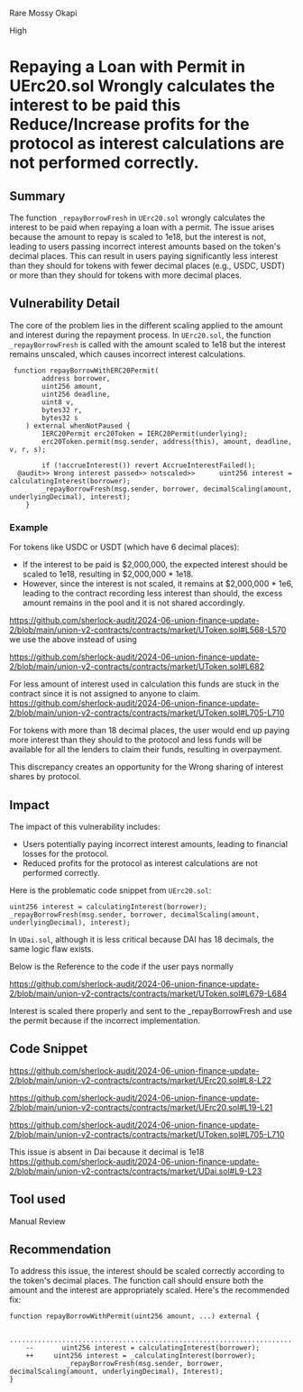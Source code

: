 Rare Mossy Okapi

High

# Repaying a Loan with Permit in UErc20.sol Wrongly calculates the interest to be paid this Reduce/Increase profits for the protocol as interest calculations are not performed correctly.

## Summary


The function `_repayBorrowFresh` in `UErc20.sol` wrongly calculates the interest to be paid when repaying a loan with a permit. The issue arises because the amount to repay is scaled to 1e18, but the interest is not, leading to users passing incorrect interest amounts based on the token's decimal places. This can result in users paying significantly less interest than they should for tokens with fewer decimal places (e.g., USDC, USDT) or more than they should for tokens with more decimal places.

## Vulnerability Detail

The core of the problem lies in the different scaling applied to the amount and interest during the repayment process. In `UErc20.sol`, the function `_repayBorrowFresh` is called with the amount scaled to 1e18 but the interest remains unscaled, which causes incorrect interest calculations.
```solidity
 function repayBorrowWithERC20Permit(
        address borrower,
        uint256 amount,
        uint256 deadline,
        uint8 v,
        bytes32 r,
        bytes32 s
    ) external whenNotPaused {
        IERC20Permit erc20Token = IERC20Permit(underlying);
        erc20Token.permit(msg.sender, address(this), amount, deadline, v, r, s);

        if (!accrueInterest()) revert AccrueInterestFailed();
  @audit>> Wrong interest passed>> notscaled>>      uint256 interest = calculatingInterest(borrower);
        _repayBorrowFresh(msg.sender, borrower, decimalScaling(amount, underlyingDecimal), interest);
    }
```

### Example

For tokens like USDC or USDT (which have 6 decimal places):
- If the interest to be paid is $2,000,000, the expected interest should be scaled to 1e18, resulting in $2,000,000 * 1e18.
- However, since the interest is not scaled, it remains at $2,000,000 * 1e6, leading to the contract recording less interest than should, the excess amount remains in the pool and it is not shared accordingly.

https://github.com/sherlock-audit/2024-06-union-finance-update-2/blob/main/union-v2-contracts/contracts/market/UToken.sol#L568-L570
we use the above instead of using 

https://github.com/sherlock-audit/2024-06-union-finance-update-2/blob/main/union-v2-contracts/contracts/market/UToken.sol#L682



For less amount of interest used in calculation this funds are stuck in the contract since it is not assigned to anyone to claim.
https://github.com/sherlock-audit/2024-06-union-finance-update-2/blob/main/union-v2-contracts/contracts/market/UToken.sol#L705-L710



For tokens with more than 18 decimal places, the user would end up paying more interest than they should to the protocol and less funds will be available for all the lenders to claim their funds, resulting in overpayment.

This discrepancy creates an opportunity for the Wrong sharing of interest shares by protocol.


## Impact


The impact of this vulnerability includes:
- Users potentially paying incorrect interest amounts, leading to financial losses for the protocol.
- Reduced profits for the protocol as interest calculations are not performed correctly.


Here is the problematic code snippet from `UErc20.sol`:

```solidity
uint256 interest = calculatingInterest(borrower);
_repayBorrowFresh(msg.sender, borrower, decimalScaling(amount, underlyingDecimal), interest);
```

In `UDai.sol`, although it is less critical because DAI has 18 decimals, the same logic flaw exists.


Below is the Reference to the code if the user pays normally

https://github.com/sherlock-audit/2024-06-union-finance-update-2/blob/main/union-v2-contracts/contracts/market/UToken.sol#L679-L684

Interest is scaled there properly and sent to the _repayBorrowFresh and use the permit because if the incorrect implementation.

## Code Snippet

https://github.com/sherlock-audit/2024-06-union-finance-update-2/blob/main/union-v2-contracts/contracts/market/UErc20.sol#L8-L22

https://github.com/sherlock-audit/2024-06-union-finance-update-2/blob/main/union-v2-contracts/contracts/market/UErc20.sol#L19-L21

https://github.com/sherlock-audit/2024-06-union-finance-update-2/blob/main/union-v2-contracts/contracts/market/UToken.sol#L705-L710

This issue is absent in Dai because it decimal is 1e18
https://github.com/sherlock-audit/2024-06-union-finance-update-2/blob/main/union-v2-contracts/contracts/market/UDai.sol#L9-L23

## Tool used

Manual Review

## Recommendation

To address this issue, the interest should be scaled correctly according to the token's decimal places. The function call should ensure both the amount and the interest are appropriately scaled. Here's the recommended fix:

```solidity
function repayBorrowWithPermit(uint256 amount, ...) external {

 ...........................................................................................
    --       uint256 interest = calculatingInterest(borrower);
    ++     uint256 interest = _calculatingInterest(borrower);
              _repayBorrowFresh(msg.sender, borrower, decimalScaling(amount, underlyingDecimal), Interest);
}
```